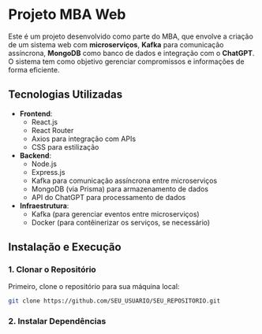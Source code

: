 # Projeto MBA Web

Este é um projeto desenvolvido como parte do MBA, que envolve a criação de um sistema web com **microserviços**, **Kafka** para comunicação assíncrona, **MongoDB** como banco de dados e integração com o **ChatGPT**. O sistema tem como objetivo gerenciar compromissos e informações de forma eficiente.

## **Tecnologias Utilizadas**

- **Frontend**:
  - React.js
  - React Router
  - Axios para integração com APIs
  - CSS para estilização
- **Backend**:
  - Node.js
  - Express.js
  - Kafka para comunicação assíncrona entre microserviços
  - MongoDB (via Prisma) para armazenamento de dados
  - API do ChatGPT para processamento de dados
- **Infraestrutura**:
  - Kafka (para gerenciar eventos entre microserviços)
  - Docker (para contêinerizar os serviços, se necessário)

## **Instalação e Execução**

### 1. **Clonar o Repositório**

Primeiro, clone o repositório para sua máquina local:

```bash
git clone https://github.com/SEU_USUARIO/SEU_REPOSITORIO.git
```
### 2. **Instalar Dependências**
